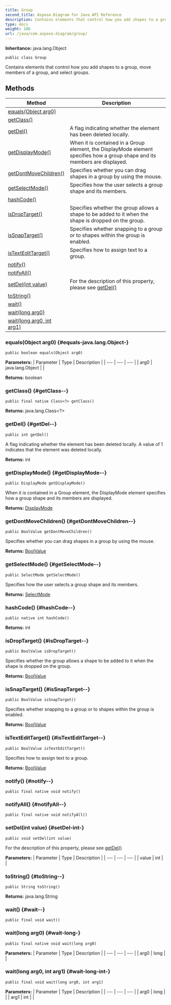 ```yaml
---
title: Group
second_title: Aspose.Diagram for Java API Reference
description: Contains elements that control how you add shapes to a group move members of a group and select groups.
type: docs
weight: 186
url: /java/com.aspose.diagram/group/
---
```


**Inheritance:**
java.lang.Object
```
public class Group
```

Contains elements that control how you add shapes to a group, move members of a group, and select groups.
## Methods

| Method | Description |
| --- | --- |
| [equals(Object arg0)](#equals-java.lang.Object-) |  |
| [getClass()](#getClass--) |  |
| [getDel()](#getDel--) | A flag indicating whether the element has been deleted locally. |
| [getDisplayMode()](#getDisplayMode--) | When it is contained in a Group element, the DisplayMode element specifies how a group shape and its members are displayed. |
| [getDontMoveChildren()](#getDontMoveChildren--) | Specifies whether you can drag shapes in a group by using the mouse. |
| [getSelectMode()](#getSelectMode--) | Specifies how the user selects a group shape and its members. |
| [hashCode()](#hashCode--) |  |
| [isDropTarget()](#isDropTarget--) | Specifies whether the group allows a shape to be added to it when the shape is dropped on the group. |
| [isSnapTarget()](#isSnapTarget--) | Specifies whether snapping to a group or to shapes within the group is enabled. |
| [isTextEditTarget()](#isTextEditTarget--) | Specifies how to assign text to a group. |
| [notify()](#notify--) |  |
| [notifyAll()](#notifyAll--) |  |
| [setDel(int value)](#setDel-int-) | For the description of this property, please see [getDel()](../../com.aspose.diagram/group\#getDel--) |
| [toString()](#toString--) |  |
| [wait()](#wait--) |  |
| [wait(long arg0)](#wait-long-) |  |
| [wait(long arg0, int arg1)](#wait-long-int-) |  |
### equals(Object arg0) {#equals-java.lang.Object-}
```
public boolean equals(Object arg0)
```




**Parameters:**
| Parameter | Type | Description |
| --- | --- | --- |
| arg0 | java.lang.Object |  |

**Returns:**
boolean
### getClass() {#getClass--}
```
public final native Class<?> getClass()
```




**Returns:**
java.lang.Class<?>
### getDel() {#getDel--}
```
public int getDel()
```


A flag indicating whether the element has been deleted locally. A value of 1 indicates that the element was deleted locally.

**Returns:**
int
### getDisplayMode() {#getDisplayMode--}
```
public DisplayMode getDisplayMode()
```


When it is contained in a Group element, the DisplayMode element specifies how a group shape and its members are displayed.

**Returns:**
[DisplayMode](../../com.aspose.diagram/displaymode)
### getDontMoveChildren() {#getDontMoveChildren--}
```
public BoolValue getDontMoveChildren()
```


Specifies whether you can drag shapes in a group by using the mouse.

**Returns:**
[BoolValue](../../com.aspose.diagram/boolvalue)
### getSelectMode() {#getSelectMode--}
```
public SelectMode getSelectMode()
```


Specifies how the user selects a group shape and its members.

**Returns:**
[SelectMode](../../com.aspose.diagram/selectmode)
### hashCode() {#hashCode--}
```
public native int hashCode()
```




**Returns:**
int
### isDropTarget() {#isDropTarget--}
```
public BoolValue isDropTarget()
```


Specifies whether the group allows a shape to be added to it when the shape is dropped on the group.

**Returns:**
[BoolValue](../../com.aspose.diagram/boolvalue)
### isSnapTarget() {#isSnapTarget--}
```
public BoolValue isSnapTarget()
```


Specifies whether snapping to a group or to shapes within the group is enabled.

**Returns:**
[BoolValue](../../com.aspose.diagram/boolvalue)
### isTextEditTarget() {#isTextEditTarget--}
```
public BoolValue isTextEditTarget()
```


Specifies how to assign text to a group.

**Returns:**
[BoolValue](../../com.aspose.diagram/boolvalue)
### notify() {#notify--}
```
public final native void notify()
```




### notifyAll() {#notifyAll--}
```
public final native void notifyAll()
```




### setDel(int value) {#setDel-int-}
```
public void setDel(int value)
```


For the description of this property, please see [getDel()](../../com.aspose.diagram/group\#getDel--)

**Parameters:**
| Parameter | Type | Description |
| --- | --- | --- |
| value | int |  |

### toString() {#toString--}
```
public String toString()
```




**Returns:**
java.lang.String
### wait() {#wait--}
```
public final void wait()
```




### wait(long arg0) {#wait-long-}
```
public final native void wait(long arg0)
```




**Parameters:**
| Parameter | Type | Description |
| --- | --- | --- |
| arg0 | long |  |

### wait(long arg0, int arg1) {#wait-long-int-}
```
public final void wait(long arg0, int arg1)
```




**Parameters:**
| Parameter | Type | Description |
| --- | --- | --- |
| arg0 | long |  |
| arg1 | int |  |

